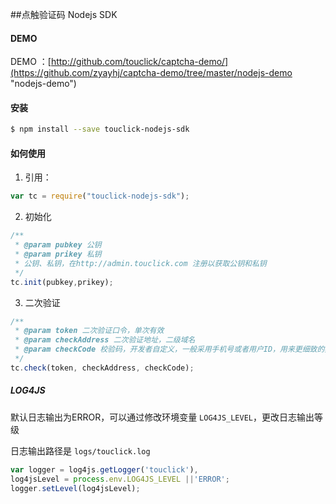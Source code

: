 ##点触验证码 Nodejs SDK

#### DEMO

DEMO ：[http://github.com/touclick/captcha-demo/](https://github.com/zyayhj/captcha-demo/tree/master/nodejs-demo "nodejs-demo")

#### 安装

```bash
$ npm install --save touclick-nodejs-sdk
```

#### 如何使用

1. 引用：

```javascript
var tc = require("touclick-nodejs-sdk");
```

2. 初始化

```javascript
/**
 * @param pubkey 公钥
 * @param prikey 私钥
 * 公钥、私钥，在http://admin.touclick.com 注册以获取公钥和私钥
 */
tc.init(pubkey,prikey);
```

3. 二次验证

```javascript
/**
 * @param token 二次验证口令，单次有效
 * @param checkAddress 二次验证地址，二级域名
 * @param checkCode 校验码，开发者自定义，一般采用手机号或者用户ID，用来更细致的频次控制
 */
tc.check(token, checkAddress, checkCode);
```

##### LOG4JS

默认日志输出为ERROR，可以通过修改环境变量 `LOG4JS_LEVEL`，更改日志输出等级

日志输出路径是 `logs/touclick.log`

```javascript
var logger = log4js.getLogger('touclick'),
log4jsLevel = process.env.LOG4JS_LEVEL ||'ERROR';
logger.setLevel(log4jsLevel);
```

#### 